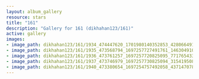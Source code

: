 ```yaml
---
layout: album_gallery
resource: stars
title: "161"
description: "Gallery for 161 (dikhahan123/161)"
active: gallery
images:
- image_path: dikhahan123/161/1934_474447620_1701980140352853_4280664919212778823_n.jpg
- image_path: dikhahan123/161/1935_473568794_1697257727491761_1463049101346011061_n.jpg
- image_path: dikhahan123/161/1936_473761257_1697257720825095_7717654331457862837_n.jpg
- image_path: dikhahan123/161/1937_473746979_1697257730825094_3154195084409419548_n.jpg
- image_path: dikhahan123/161/1940_473380654_1697254757492058_4371470786227336156_n.jpg
---
```

